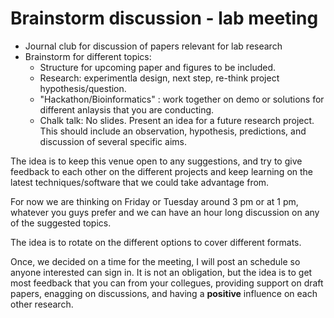 # Brainstorm discussion - lab meeting

* Journal club for discussion of papers relevant for lab research
* Brainstorm for different topics:
	*  Structure for upcoming paper and figures to be included.
	*  Research: experimentla design, next step, re-think project hypothesis/question.
	*  "Hackathon/Bioinformatics" : work together on demo or solutions for different anlaysis that you are conducting.
	*  Chalk talk: No slides. Present an idea for a future research project. This should include an observation, hypothesis, predictions, and discussion of several specific aims.

The idea is to keep this venue open to any suggestions, and try to give feedback to each other on the different projects and keep learning on the latest techniques/software that we could take advantage from.

For now we are thinking on Friday or Tuesday around 3 pm or at 1 pm, whatever you guys prefer and we can have an hour long discussion on any of the suggested topics.

The idea is to rotate on the different options to cover different formats.

Once, we decided on a time for the meeting, I will post an schedule so anyone interested can sign in.  It is not an obligation, but the idea is to get most feedback that you can from your collegues, providing support on draft papers, enagging on discussions, and having a __positive__ influence on each other research.
